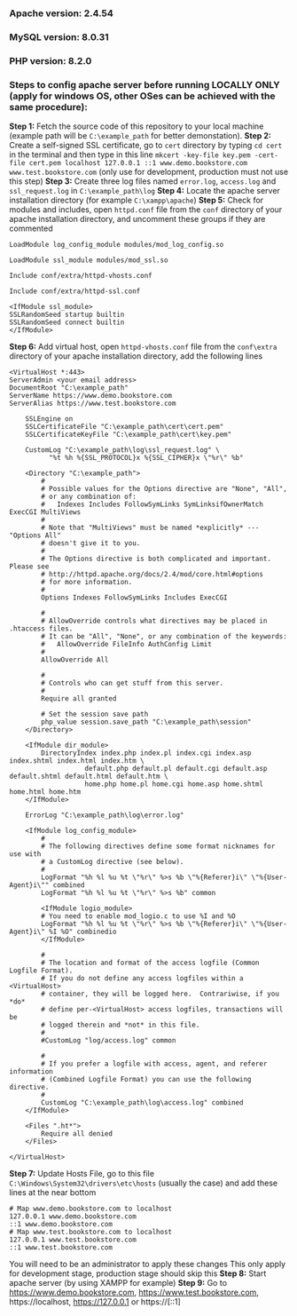 ### Apache version: 2.4.54

### MySQL version: 8.0.31

### PHP version: 8.2.0

### Steps to config apache server before running LOCALLY ONLY (apply for windows OS, other OSes can be achieved with the same procedure):

**Step 1:** Fetch the source code of this repository to your local machine (example path will be `C:\example_path` for better demonstation).
**Step 2:** Create a self-signed SSL certificate, go to `cert` directory by typing `cd cert` in the terminal and then type in this line `mkcert -key-file key.pem -cert-file cert.pem localhost 127.0.0.1 ::1 www.demo.bookstore.com www.test.bookstore.com` (only use for development, production must not use this step)
**Step 3:** Create three log files named `error.log`, `access.log` and `ssl_request.log` in `C:\example_path\log`
**Step 4:** Locate the apache server installation directory (for example `C:\xampp\apache`)
**Step 5:** Check for modules and includes, open `httpd.conf` file from the `conf` directory of your apache installation directory, and uncomment these groups if they are commented

```
LoadModule log_config_module modules/mod_log_config.so

LoadModule ssl_module modules/mod_ssl.so

Include conf/extra/httpd-vhosts.conf

Include conf/extra/httpd-ssl.conf

<IfModule ssl_module>
SSLRandomSeed startup builtin
SSLRandomSeed connect builtin
</IfModule>
```

**Step 6:** Add virtual host, open `httpd-vhosts.conf` file from the `conf\extra` directory of your apache installation directory, add the following lines

```
<VirtualHost *:443>
ServerAdmin <your email address>
DocumentRoot "C:\example_path"
ServerName https://www.demo.bookstore.com
ServerAlias https://www.test.bookstore.com

    SSLEngine on
    SSLCertificateFile "C:\example_path\cert\cert.pem"
    SSLCertificateKeyFile "C:\example_path\cert\key.pem"

    CustomLog "C:\example_path\log\ssl_request.log" \
          "%t %h %{SSL_PROTOCOL}x %{SSL_CIPHER}x \"%r\" %b"

    <Directory "C:\example_path">
        #
        # Possible values for the Options directive are "None", "All",
        # or any combination of:
        #   Indexes Includes FollowSymLinks SymLinksifOwnerMatch ExecCGI MultiViews
        #
        # Note that "MultiViews" must be named *explicitly* --- "Options All"
        # doesn't give it to you.
        #
        # The Options directive is both complicated and important.  Please see
        # http://httpd.apache.org/docs/2.4/mod/core.html#options
        # for more information.
        #
        Options Indexes FollowSymLinks Includes ExecCGI

        #
        # AllowOverride controls what directives may be placed in .htaccess files.
        # It can be "All", "None", or any combination of the keywords:
        #   AllowOverride FileInfo AuthConfig Limit
        #
        AllowOverride All

        #
        # Controls who can get stuff from this server.
        #
        Require all granted

        # Set the session save path
        php_value session.save_path "C:\example_path\session"
    </Directory>

    <IfModule dir_module>
        DirectoryIndex index.php index.pl index.cgi index.asp index.shtml index.html index.htm \
                   default.php default.pl default.cgi default.asp default.shtml default.html default.htm \
                   home.php home.pl home.cgi home.asp home.shtml home.html home.htm
    </IfModule>

    ErrorLog "C:\example_path\log\error.log"

    <IfModule log_config_module>
        #
        # The following directives define some format nicknames for use with
        # a CustomLog directive (see below).
        #
        LogFormat "%h %l %u %t \"%r\" %>s %b \"%{Referer}i\" \"%{User-Agent}i\"" combined
        LogFormat "%h %l %u %t \"%r\" %>s %b" common

        <IfModule logio_module>
        # You need to enable mod_logio.c to use %I and %O
        LogFormat "%h %l %u %t \"%r\" %>s %b \"%{Referer}i\" \"%{User-Agent}i\" %I %O" combinedio
        </IfModule>

        #
        # The location and format of the access logfile (Common Logfile Format).
        # If you do not define any access logfiles within a <VirtualHost>
        # container, they will be logged here.  Contrariwise, if you *do*
        # define per-<VirtualHost> access logfiles, transactions will be
        # logged therein and *not* in this file.
        #
        #CustomLog "log/access.log" common

        #
        # If you prefer a logfile with access, agent, and referer information
        # (Combined Logfile Format) you can use the following directive.
        #
        CustomLog "C:\example_path\log\access.log" combined
    </IfModule>

    <Files ".ht*">
        Require all denied
    </Files>

</VirtualHost>
```

**Step 7:** Update Hosts File, go to this file `C:\Windows\System32\drivers\etc\hosts` (usually the case) and add these lines at the near bottom

```
# Map www.demo.bookstore.com to localhost
127.0.0.1 www.demo.bookstore.com
::1 www.demo.bookstore.com
# Map www.test.bookstore.com to localhost
127.0.0.1 www.test.bookstore.com
::1 www.test.bookstore.com
```

You will need to be an administrator to apply these changes
This only apply for development stage, production stage should skip this
**Step 8:** Start apache server (by using XAMPP for example)
**Step 9:** Go to https://www.demo.bookstore.com, https://www.test.bookstore.com, https://localhost, https://127.0.0.1 or https://[::1]
